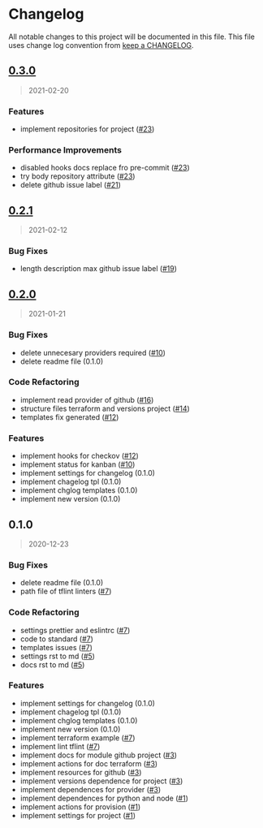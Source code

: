 # Changelog

All notable changes to this project will be documented in this file. This file uses change log convention from [keep a CHANGELOG](http://keepachangelog.com/en/0.3.0/).

<a name="0.3.0"></a>

## [0.3.0](https://github.com/hadenlabs/terraform-github-project/compare/0.2.1...0.3.0)

> 2021-02-20

### Features

- implement repositories for project ([#23](https://github.com/hadenlabs/terraform-github-project/issues/23))

### Performance Improvements

- disabled hooks docs replace fro pre-commit ([#23](https://github.com/hadenlabs/terraform-github-project/issues/23))
- try body repository attribute ([#23](https://github.com/hadenlabs/terraform-github-project/issues/23))
- delete github issue label ([#21](https://github.com/hadenlabs/terraform-github-project/issues/21))

<a name="0.2.1"></a>

## [0.2.1](https://github.com/hadenlabs/terraform-github-project/compare/0.2.0...0.2.1)

> 2021-02-12

### Bug Fixes

- length description max github issue label ([#19](https://github.com/hadenlabs/terraform-github-project/issues/19))

<a name="0.2.0"></a>

## [0.2.0](https://github.com/hadenlabs/terraform-github-project/compare/0.1.0...0.2.0)

> 2021-01-21

### Bug Fixes

- delete unnecesary providers required ([#10](https://github.com/hadenlabs/terraform-github-project/issues/10))
- delete readme file (0.1.0)

### Code Refactoring

- implement read provider of github ([#16](https://github.com/hadenlabs/terraform-github-project/issues/16))
- structure files terraform and versions project ([#14](https://github.com/hadenlabs/terraform-github-project/issues/14))
- templates fix generated ([#12](https://github.com/hadenlabs/terraform-github-project/issues/12))

### Features

- implement hooks for checkov ([#12](https://github.com/hadenlabs/terraform-github-project/issues/12))
- implement status for kanban ([#10](https://github.com/hadenlabs/terraform-github-project/issues/10))
- implement settings for changelog (0.1.0)
- implement chagelog tpl (0.1.0)
- implement chglog templates (0.1.0)
- implement new version (0.1.0)

<a name="0.1.0"></a>

## 0.1.0

> 2020-12-23

### Bug Fixes

- delete readme file (0.1.0)
- path file of tflint linters ([#7](https://github.com/hadenlabs/terraform-github-project/issues/7))

### Code Refactoring

- settings prettier and eslintrc ([#7](https://github.com/hadenlabs/terraform-github-project/issues/7))
- code to standard ([#7](https://github.com/hadenlabs/terraform-github-project/issues/7))
- templates issues ([#7](https://github.com/hadenlabs/terraform-github-project/issues/7))
- settings rst to md ([#5](https://github.com/hadenlabs/terraform-github-project/issues/5))
- docs rst to md ([#5](https://github.com/hadenlabs/terraform-github-project/issues/5))

### Features

- implement settings for changelog (0.1.0)
- implement chagelog tpl (0.1.0)
- implement chglog templates (0.1.0)
- implement new version (0.1.0)
- implement terraform example ([#7](https://github.com/hadenlabs/terraform-github-project/issues/7))
- implement lint tflint ([#7](https://github.com/hadenlabs/terraform-github-project/issues/7))
- implement docs for module github project ([#3](https://github.com/hadenlabs/terraform-github-project/issues/3))
- implement actions for doc terraform ([#3](https://github.com/hadenlabs/terraform-github-project/issues/3))
- implement resources for github ([#3](https://github.com/hadenlabs/terraform-github-project/issues/3))
- implement versions dependence for project ([#3](https://github.com/hadenlabs/terraform-github-project/issues/3))
- implement dependences for provider ([#3](https://github.com/hadenlabs/terraform-github-project/issues/3))
- implement dependences for python and node ([#1](https://github.com/hadenlabs/terraform-github-project/issues/1))
- implement actions for provision ([#1](https://github.com/hadenlabs/terraform-github-project/issues/1))
- implement settings for project ([#1](https://github.com/hadenlabs/terraform-github-project/issues/1))
